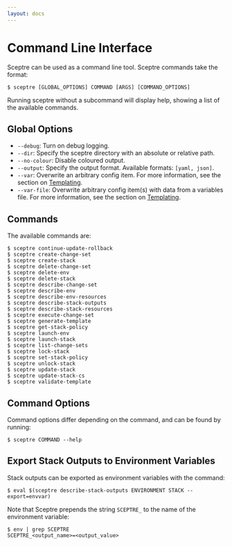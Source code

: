 ```yaml
---
layout: docs
---
```


# Command Line Interface

Sceptre can be used as a command line tool. Sceptre commands take the format:

```
$ sceptre [GLOBAL_OPTIONS] COMMAND [ARGS] [COMMAND_OPTIONS]
```

Running sceptre without a subcommand will display help, showing a list of the available commands.

## Global Options

- `--debug`: Turn on debug logging.
- `--dir`: Specify the sceptre directory with an absolute or relative path.
- `--no-colour`: Disable coloured output.
- `--output`: Specify the output format. Available formats: `[yaml, json]`.
- `--var`: Overwrite an arbitrary config item. For more information, see the section on [Templating](/docs/environment_config#templating).
- `--var-file`: Overwrite arbitrary config item(s) with data from a variables file. For more information, see the section on [Templating](/docs/environment_config#templating).


## Commands

The available commands are:

```
$ sceptre continue-update-rollback
$ sceptre create-change-set
$ sceptre create-stack
$ sceptre delete-change-set
$ sceptre delete-env
$ sceptre delete-stack
$ sceptre describe-change-set
$ sceptre describe-env
$ sceptre describe-env-resources
$ sceptre describe-stack-outputs
$ sceptre describe-stack-resources
$ sceptre execute-change-set
$ sceptre generate-template
$ sceptre get-stack-policy
$ sceptre launch-env
$ sceptre launch-stack
$ sceptre list-change-sets
$ sceptre lock-stack
$ sceptre set-stack-policy
$ sceptre unlock-stack
$ sceptre update-stack
$ sceptre update-stack-cs
$ sceptre validate-template
```


## Command Options

Command options differ depending on the command, and can be found by running:

```shell
$ sceptre COMMAND --help
```


## Export Stack Outputs to Environment Variables

Stack outputs can be exported as environment variables with the command:

```shell
$ eval $(sceptre describe-stack-outputs ENVIRONMENT STACK --export=envvar)
```

Note that Sceptre prepends the string `SCEPTRE_` to the name of the environment variable:

```shell
$ env | grep SCEPTRE
SCEPTRE_<output_name>=<output_value>
```
